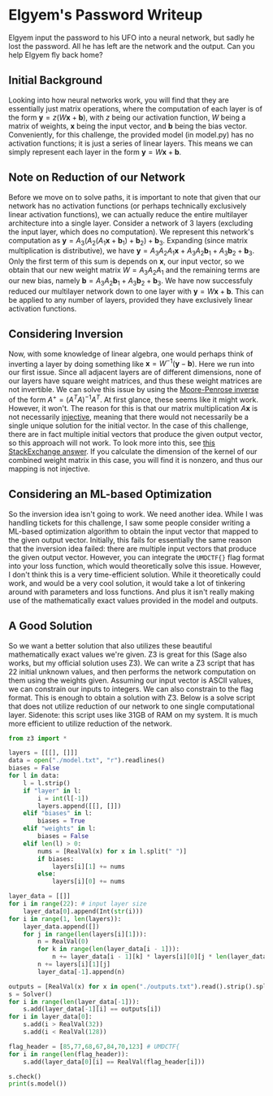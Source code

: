 # Elgyem's Password Writeup
Elgyem input the password to his UFO into a neural network, but sadly he lost the password. All he has left are the network and the output. Can you help Elgyem fly back home?

## Initial Background
Looking into how neural networks work, you will find that they are essentially just matrix operations, where the computation of each layer is of the form $\mathbf{y}=z(W\mathbf{x}+\mathbf{b})$, with $z$ being our activation function, $W$ being a matrix of weights, $\mathbf{x}$ being the input vector, and $\mathbf{b}$ being the bias vector. Conveniently, for this challenge, the provided model (in model.py) has no activation functions; it is just a series of linear layers. This means we can simply represent each layer in the form $\mathbf{y}=W\mathbf{x} + \mathbf{b}$.

## Note on Reduction of our Network
Before we move on to solve paths, it is important to note that given that our network has no activation functions (or perhaps technically exclusively linear activation functions), we can actually reduce the entire multilayer architecture into a single layer. Consider a network of 3 layers (excluding the input layer, which does no computation). We represent this network's computation as $\mathbf{y} = A_3(A_2(A_1\mathbf{x}+\mathbf{b}_1)+\mathbf{b}_2)+\mathbf{b}_3$. Expanding (since matrix multiplication is distributive), we have $\mathbf{y}=A_3A_2A_1\mathbf{x}+A_3A_2\mathbf{b}_1+A_3\mathbf{b}_2+\mathbf{b}_3$. Only the first term of this sum is depends on $\mathbf{x}$, our input vector, so we obtain that our new weight matrix $W=A_3A_2A_1$ and the remaining terms are our new bias, namely $\mathbf{b}=A_3A_2\mathbf{b}_1+A_3\mathbf{b}_2+\mathbf{b}_3$. We have now successfuly reduced our multilayer network down to one layer with $\mathbf{y}=W\mathbf{x}+\mathbf{b}$. This can be applied to any number of layers, provided they have exclusively linear activation functions.

## Considering Inversion
Now, with some knowledge of linear algebra, one would perhaps think of inverting a layer by doing something like $\mathbf{x}=W^{-1}(\mathbf{y}-\mathbf{b})$. Here we run into our first issue. Since all adjacent layers are of different dimensions, none of our layers have square weight matrices, and thus these weight matrices are not invertible. We can solve this issue by using the [Moore-Penrose inverse](https://en.wikipedia.org/wiki/Moore%E2%80%93Penrose_inverse) of the form $A^+=(A^TA)^{-1}A^T$. At first glance, these seems like it might work. However, it won't. The reason for this is that our matrix multiplication $A\mathbf{x}$ is not necessarily [injective](https://en.wikipedia.org/wiki/Injective_function), meaning that there would not necessarily be a single unique solution for the initial vector. In the case of this challenge, there are in fact multiple initial vectors that produce the given output vector, so this approach will not work. To look more into this, see [this StackExchange answer](https://math.stackexchange.com/a/2199729). If you calculate the dimension of the kernel of our combined weight matrix in this case, you will find it is nonzero, and thus our mapping is not injective.

## Considering an ML-based Optimization
So the inversion idea isn't going to work. We need another idea. While I was handling tickets for this challenge, I saw some people consider writing a ML-based optimization algorithm to obtain the input vector that mapped to the given output vector. Initially, this fails for essentially the same reason that the inversion idea failed: there are multiple input vectors that produce the given output vector. However, you can integrate the `UMDCTF{}` flag format into your loss function, which would theoretically solve this issue. However, I don't think this is a very time-efficient solution. While it theoretically could work, and would be a very cool solution, it would take a lot of tinkering around with parameters and loss functions. And plus it isn't really making use of the mathematically exact values provided in the model and outputs.

## A Good Solution
So we want a better solution that also utilizes these beautiful mathematically exact values we're given. Z3 is great for this (Sage also works, but my official solution uses Z3). We can write a Z3 script that has 22 initial unknown values, and then performs the network computation on them using the weights given. Assuming our input vector is ASCII values, we can constrain our inputs to integers. We can also constrain to the flag format. This is enough to obtain a solution with Z3. Below is a solve script that does not utilize reduction of our network to one single computational layer. Sidenote: this script uses like 31GB of RAM on my system. It is much more efficient to utilize reduction of the network.
```py
from z3 import *

layers = [[[], []]]
data = open("./model.txt", "r").readlines()
biases = False
for l in data:
    l = l.strip()
    if "layer" in l:
        i = int(l[-1])
        layers.append([[], []])
    elif "biases" in l:
        biases = True
    elif "weights" in l:
        biases = False
    elif len(l) > 0:
        nums = [RealVal(x) for x in l.split(" ")]
        if biases:
            layers[i][1] += nums
        else:
            layers[i][0] += nums

layer_data = [[]]
for i in range(22): # input layer size
    layer_data[0].append(Int(str(i)))
for i in range(1, len(layers)):
    layer_data.append([])
    for j in range(len(layers[i][1])):
        n = RealVal(0)
        for k in range(len(layer_data[i - 1])):
            n += layer_data[i - 1][k] * layers[i][0][j * len(layer_data[i - 1]) + k]
        n += layers[i][1][j]
        layer_data[-1].append(n)

outputs = [RealVal(x) for x in open("./outputs.txt").read().strip().split(" ")]
s = Solver()
for i in range(len(layer_data[-1])):
    s.add(layer_data[-1][i] == outputs[i])
for i in layer_data[0]:
    s.add(i > RealVal(32))
    s.add(i < RealVal(128))

flag_header = [85,77,68,67,84,70,123] # UMDCTF{
for i in range(len(flag_header)):
    s.add(layer_data[0][i] == RealVal(flag_header[i]))

s.check()
print(s.model())
```